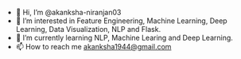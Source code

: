 - 👋 Hi, I’m @akanksha-niranjan03
- 👀 I’m interested in Feature Engineering, Machine Learning, Deep Learning, Data Visualization, NLP and Flask.
- 🌱 I’m currently learning NLP, Machine Learing and Deep Learning.
- 📫 How to reach me akanksha1944@gmail.com

<!---
akanksha-niranjan03/akanksha-niranjan03 is a ✨ special ✨ repository because its `README.md` (this file) appears on your GitHub profile.
You can click the Preview link to take a look at your changes.
--->

